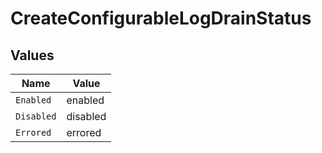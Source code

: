 # CreateConfigurableLogDrainStatus


## Values

| Name       | Value      |
| ---------- | ---------- |
| `Enabled`  | enabled    |
| `Disabled` | disabled   |
| `Errored`  | errored    |